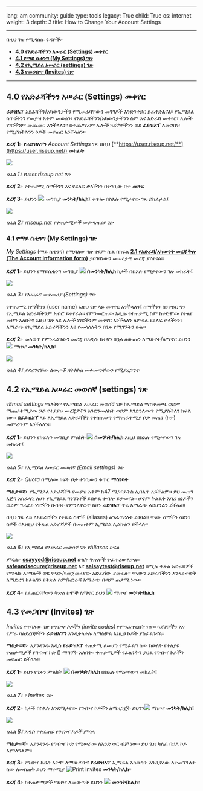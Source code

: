 

---

lang: am
community: guide
type: tools
legacy: True
child: True
os: internet
weight: 3
depth: 3
title: How to Change Your Account Settings

---

በዚህ ገጽ የሚዳሰሱ ጉዳዮች፦

- [**4.0 የአድራሻችንን አሠራር (Settings) መቀየር**](#4.0)
- [**4.1 የማይ ሴቲንግ (My Settings) ገጽ**](#4.1)
- [**4.2 የኢሜይል አሠራር (settings) ገጽ**](#4.2)
- [**4.3 የመጋበዣ (Invites) ገጽ**](#4.3)

-------

<a name="4.0"></a>
## 4.0 የአድራሻችንን አሠራር (Settings) መቀየር ##

**ራይዝአፕ** አደራሻችን/አካውንታችን የሚሠራባቸውን መንገዶች እንድንቀይር ይፈቅድልናል። የኢሜይል ሳጥናችንን የመያዝ አቅም መወሰን፣ የአድራሻችንን/አካውንታችንን ስም እና አድራሻ መቀየር፣ ሌሎች ነገሮችንም መጨመር እንችላለን። በተጨማሪም ሌሎች ጓደኞቻችንን ወደ **ራይዝአፕ** ለመጋበዝ የሚያስችሉንን ኮዶች መፍጠር እንችላለን። 

**ደረጃ 1**፦ **የራይዝአፕን** *Account Settings* ገጽ በዚህ [**https://user.riseup.net/**](https://user.riseup.net/) **መክፈት**

![](/sbox/screen/riseup-en/25.png)

*ስእል 1፤ የuser.riseup.net ገጽ*

**ደረጃ 2**፦ የተጠቃሚ ስማችንን እና የይለፍ ቃላችንን በተገቢው ቦታ **መጻፍ**

**ደረጃ 3**፦ ይህንን ![](/sbox/screen/riseup-en/26.png) መግቢያ **መንካት/ክሊክ**፤ ቀጥሎ በስእሉ የሚታየው ገጽ ይከፈታል፤

![](/sbox/screen/riseup-en/27.png)

*ስእል 2፤ የriseup.net የተጠቃሚዎች መቆጣጠሪያ ገጽ*


<a name="4.1"></a>
### 4.1 የማይ ሴቲንግ (My Settings) ገጽ ###

*My Settings* (ማይ ሴቲንግ) የሚባለው ገጽ ቀደም ሲል በክፍል [**2.1 የአድራሻ/አካውንት መረጃ ቅጽ (The Account information form)**](/am/riseup_createaccount) ያስገባነውን መሠረታዊ መረጃ ያሳየናል።

**ደረጃ 1**፦ ይህንን የማይሴቲንግ መግቢያ ![](/sbox/screen/riseup-en/28.png) **በመንካት/ክሊክ** ከታች በስእሉ የሚታየውን ገጽ መክፈት፤

![](/sbox/screen/riseup-en/29.png)

*ስእል 3፤ የአሠራር መቀመሪያ (Settings) ገጽ*

የተጠቃሚ ስማችንን (user name) እዚህ ገጽ ላይ መቀየር እንችላለን፤ ስማችንን ስንቀይር ግን የኢሜይል አድራሻችንም አብሮ ይቀየራል። የምንመርጠው አዲሱ የተጠቃሚ ስም ከቀድሞው የተለየ መሆን አለበት። እዚህ ገጽ ላይ ሌሎች ነገሮችንም መቀየር እንችላለን ለምሳሌ የይለፍ ቃላችንን፣ አማራጭ የኢሜይል አድራሻችንን እና የመሳሰሉትን በገጹ የሚገኙትን ሁሉ።

**ደረጃ 2**፦ መለወጥ የምንፈልገውን መረጃ በአዲሱ ከተካን በኋላ ለውጡን ለማጽናት/ለማኖር ይህንን ![](/sbox/screen/riseup-en/30.png) ማዘዣ **መንካት/ክሊክ**፤

![](/sbox/screen/riseup-en/31.png) 

*ስእል 4፤ ያደረግናቸው ለውጦች በትክክል መቀመጣቸውን የሚያረጋግጥ*


<a name="4.2"></a>
## 4.2 የኢሜይል አሠራር መወሰኛ (settings) ገጽ ##

የ*Email settings* ማለትም የኢሜይል አሠራር መወሰኛ ገጽ ከኢሜይል ማስቀመጫ ወይም ማጠራቀሚያው ጋራ የተያያዙ መረጃዎችን እንድንመለከት ወይም እንድንለውጥ የሚያስችለን ክፍል ነው። **በራይዝአፕ** ላይ ለኢሜይል አድራሻችን የተሰጠውን የማጠራቀሚያ ቦታ መጠን (ኮታ) መምረጥም እንችላለን። 

**ደረጃ 1**፦ ይህንን የክፍሉን መግቢያ ምልክት ![](/sbox/screen/riseup-en/32.png) **በመንካት/ክሊክ** እዚህ በስእሉ የሚታየውን ገጽ መክፈት፤

![](/sbox/screen/riseup-en/33.png)

*ስእል 5፤ የኢሜይል አሠራር መወሰኛ (Email settings) ገጽ*

**ደረጃ 2**፦ *Quota* በሚለው ክፍት ቦታ ተገቢውን ቁጥር **ማስገባት**

**ማስታወሻ**፦ የኢሜይል አድራሻችን የመያዝ አቅም ከ47 ሜጋባይትስ ሊበልጥ አይችልም። ይህ መጠን እጅግ አስፈላጊ ለሆኑ የኢሜይል ግንኙነቶች ይበቃል ተብሎ ይታመናል። ሆኖም ትልልቅ አባሪ ሰነዶችን ወይም ግራፊክ ነገሮችን በብዛት የምንለዋወጥ ከሆነ **ራይዝአፕ** ጥሩ አማራጭ ላይሆንልን ይችላል። 

በዚህ ገጽ ላይ ለአድራሻችን የቅጽል ስሞች (aliases) ልንፈጥረለት ይገባል። ዋናው ስማችን ሳይነካ ሰዎች በእነዚህ የቅጽል አድራሻዎች በመጠቀም ኢሜይል ሊልኩልን ይችላሉ።  

 ![](/sbox/screen/riseup-en/34.png)

*ስእል 6፤ የኢሜይል የአሠራር መወሰኛ ገጽ የAliases ክፍል*
 
*ምሳሌ*፦ **ssayyed@riseup.net** ሁለት ቅጽሎች ተፈጥረውለታል። **safeandsecure@riseup.net**  እና **salsaytest@riseup.net** በሚሉ ቅጽል አድራሻዎች የሚላኩ ኢሜሎች ወደ ዋናው/የመጀመሪያው አድራሻው ያመራሉ። ዋናውን አድራሻችንን እንዳይታወቅ ለማድረግ ከፈለግን የቅጽል ስም/አድራሻ  አማራጭ በጣም ጠቃሚ ነው። 

**ደረጃ 4**፦ የፈጠርናቸውን ቅጽል ስሞች ለማኖር ይህን ![](/sbox/screen/riseup-en/30.png) ማዘዣ **መንካት/ክሊክ**

<a name="4.3"></a>
## 4.3 የመጋበዣ (Invites) ገጽ ##

*Invites* የተባለው ገጽ *የግብዣ ኮዶችን (invite codes)* የምንፈጥርበት ነው። ጓደኞቻችን እና የሥራ ባልደረቦቻችን **ራይዝአፕን** እንዲቀላቀሉ ለማስቻል እነዚህ ኮዶች ያስፈልጉናል። 

**ማስታወሻ**፦ እያንዳንዱ አዲስ **የራይዝአፕ** ተጠቃሚ ለመሆን የሚፈልግ ሰው ከሁለት የተለያዩ ተጠቃሚዎች የግብዣ ኮድ () ማግኘት አለበት። ተጠቃሚዎች የፈለጉትን ያህል የግብዣ ኮዶችን መፍጠር ይችላሉ። 

**ደረጃ 1**፦ ይህን የገጹን ምልክት ![](/sbox/screen/riseup-en/35.png) **በመንካት/ክሊክ** በስእሉ የሚታየውን መክፈት፤

![](/sbox/screen/riseup-en/36.png)

*ስእል 7፤ የ Invites ገጽ*

**ደረጃ 2**፦ ከታች በስእሉ እንደሚታየው የግብዣ ኮዶችን ለማዘጋጀት ይህንን![](/sbox/screen/riseup-en/37.png)  ማዘዣ **መንካት/ክሊክ**፤

![](/sbox/screen/riseup-en/38.png)

*ስእል 8፤ አዲስ የተፈጠሩ የግብዣ ኮዶች ምሳሌ*

**ማስታወሻ**፦ እያንዳንዱ የግብዣ ኮድ የሚሠራው ለአንድ ወር ብቻ ነው። ይህ ጊዜ ካለፈ በኋላ ኮዶ አያገለግልም።

**ደረጃ 3**፦ የግብዣ ኮዱን አትሞ ለማውጣትና **የራይዝአፕ** ኢሜይል አካውንት እንዲኖረው ለተመኘንለት ሰው ለመስጠት ይህን ማተሚያ  ![Print invites](/sbox/screen/riseup-en/39.png)  **መንካት/ክሊክ**።

**ደረጃ 4**፦ ከተጠቃሚዎች ማዘዣ ለመውጣት ይህንን ![](/sbox/screen/riseup-en/40.png)  **መንካት/ክሊክ**።


